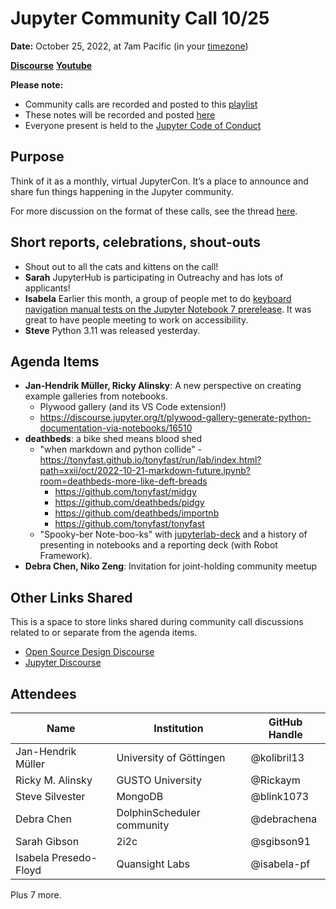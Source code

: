 # Jupyter Community Call 10/25

**Date:** October 25, 2022, at 7am Pacific (in your [timezone](https://arewemeetingyet.com/Los%20Angeles/2022-10-25/7:00/Jupyter%20Community%20Call))

[**Discourse**](https://discourse.jupyter.org/t/jupyter-community-calls/668)
[**Youtube**](https://youtu.be/RHGYVTYI1bg)

**Please note:**
- Community calls are recorded and posted to this [playlist](https://www.youtube.com/playlist?list=PLUrHeD2K9Cmkoamm4NjLmvXC4Y6E1o8SP)
- These notes will be recorded and posted [here](https://jupyter.readthedocs.io/en/latest/community/community-call-notes/index.html)
- Everyone present is held to the [Jupyter Code of Conduct](https://jupyter.org/conduct)

## Purpose

Think of it as a monthly, virtual JupyterCon. It’s a place to announce and share fun things happening in the Jupyter community.

For more discussion on the format of these calls, see the thread [here](https://discourse.jupyter.org/t/reviving-the-all-jupyter-team-meetings/423).

## Short reports, celebrations, shout-outs

* Shout out to all the cats and kittens on the call!
* **Sarah** JupyterHub is participating in Outreachy and has lots of applicants!
* **Isabela** Earlier this month, a group of people met to do [keyboard navigation manual tests on the Jupyter Notebook 7 prerelease](https://github.com/jupyter/notebook/issues/6595). It was great to have people meeting to work on accessibility.
* **Steve** Python 3.11 was released yesterday.

## Agenda Items

* **Jan-Hendrik Müller, Ricky Alinsky**: A new perspective on creating example galleries from notebooks.
    * Plywood gallery (and its VS Code extension!)
    * https://discourse.jupyter.org/t/plywood-gallery-generate-python-documentation-via-notebooks/16510
* **deathbeds**: a bike shed means blood shed
    * "when markdown and python collide" - https://tonyfast.github.io/tonyfast/run/lab/index.html?path=xxii/oct/2022-10-21-markdown-future.ipynb?room=deathbeds-more-like-deft-breads
        * https://github.com/tonyfast/midgy
        * https://github.com/deathbeds/pidgy
        * https://github.com/deathbeds/importnb
        * https://github.com/tonyfast/tonyfast
    * "Spooky-ber Note-boo-ks" with [jupyterlab-deck](https://github.com/deathbeds/jupyterlab-deck) and a history of presenting in notebooks and a reporting deck (with Robot Framework).
* **Debra Chen, Niko Zeng**: Invitation for joint-holding community meetup

## Other Links Shared

This is a space to store links shared during community call discussions related to or separate from the agenda items.

- [Open Source Design Discourse](https://discourse.opensourcedesign.net/)
- [Jupyter Discourse](https://discourse.jupyter.org/)

## Attendees 

|   Name   |           Institution     | GitHub Handle|
|----------|---------------------------|--------------|
|     Jan-Hendrik Müller     |      University of Göttingen      |  @kolibril13
| Ricky M. Alinsky | GUSTO University | @Rickaym
| Steve Silvester | MongoDB | @blink1073 |
|     Debra Chen     |   DolphinScheduler community         |@debrachena 
| Sarah Gibson | 2i2c | @sgibson91 
| Isabela Presedo-Floyd | Quansight Labs | @isabela-pf 

Plus 7 more.

